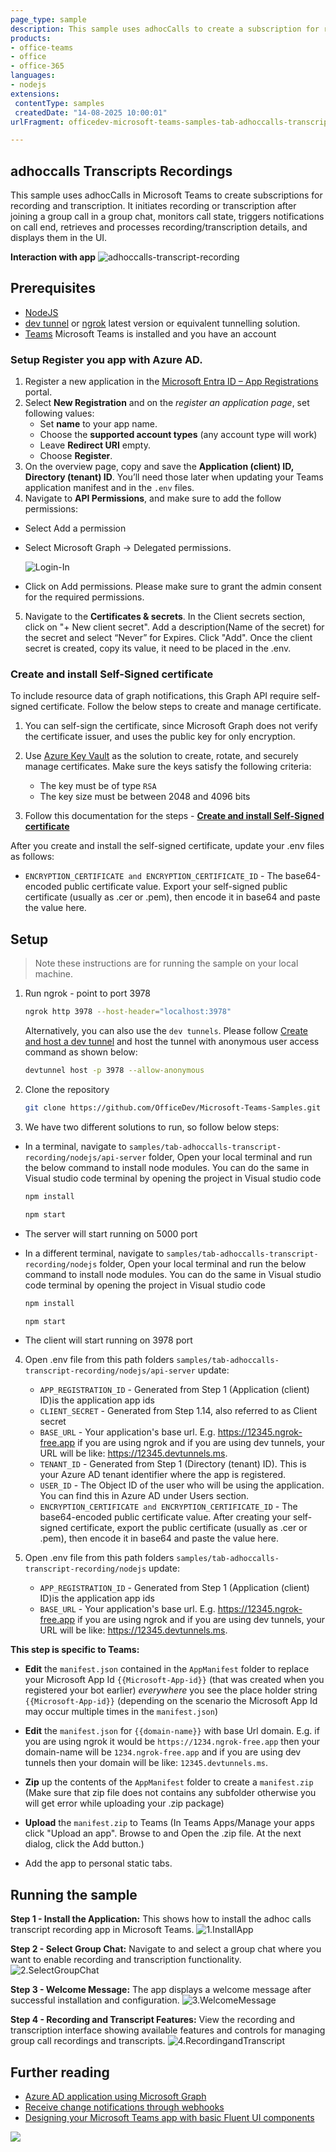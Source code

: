 ```yaml
---
page_type: sample
description: This sample uses adhocCalls to create a subscription for recording and transcription. After joining a group call, it starts the recording or transcription. When the call ends or you leave, it triggers notifications, retrieves the recording and transcription details, and displays them in the UI.
products:
- office-teams
- office
- office-365
languages:
- nodejs
extensions:
 contentType: samples
 createdDate: "14-08-2025 10:00:01"
urlFragment: officedev-microsoft-teams-samples-tab-adhoccalls-transcript-recording-nodejs

---
```


## adhoccalls Transcripts Recordings

This sample uses adhocCalls in Microsoft Teams to create subscriptions for recording and transcription. It initiates recording or transcription after joining a group call in a group chat, monitors call state, triggers notifications on call end, retrieves and processes recording/transcription details, and displays them in the UI.

**Interaction with app**
![adhoccalls-transcript-recording](Images/adhoccalls-transcript-recording.gif)

## Prerequisites

- [NodeJS](https://nodejs.org/en/)
- [dev tunnel](https://learn.microsoft.com/en-us/azure/developer/dev-tunnels/get-started?tabs=windows) or [ngrok](https://ngrok.com/) latest version or equivalent tunnelling solution.
- [Teams](https://teams.microsoft.com) Microsoft Teams is installed and you have an account

### Setup Register you app with Azure AD.

  1. Register a new application in the [Microsoft Entra ID – App Registrations](https://go.microsoft.com/fwlink/?linkid=2083908) portal.
  2. Select **New Registration** and on the *register an application page*, set following values:
      * Set **name** to your app name.
      * Choose the **supported account types** (any account type will work)
      * Leave **Redirect URI** empty.
      * Choose **Register**.
  3. On the overview page, copy and save the **Application (client) ID, Directory (tenant) ID**. You’ll need those later when updating your Teams application manifest and in the `.env` files.
  4. Navigate to **API Permissions**, and make sure to add the follow permissions:
  -   Select Add a permission
  -   Select Microsoft Graph -\> Delegated permissions.

      ![Login-In ](Images/Permissions.png)

  -   Click on Add permissions. Please make sure to grant the admin consent for the required permissions.
  5.  Navigate to the **Certificates & secrets**. In the Client secrets section, click on "+ New client secret". Add a description(Name of the secret) for the secret and select “Never” for Expires. Click "Add". Once the client secret is created, copy its value, it need to be placed in the .env.

### Create and install Self-Signed certificate

To include resource data of graph notifications, this Graph API require self-signed certificate. Follow the below steps to create and manage certificate.

1. You can self-sign the certificate, since Microsoft Graph does not verify the certificate issuer, and uses the public key for only encryption.

2. Use [Azure Key Vault](https://docs.microsoft.com/en-us/azure/key-vault/key-vault-whatis) as the solution to create, rotate, and securely manage certificates. Make sure the keys satisfy the following criteria:

    - The key must be of type `RSA`
    - The key size must be between 2048 and 4096 bits

3. Follow this documentation for the steps - [**Create and install Self-Signed certificate**](CertificateDocumentation/README.md)

After you create and install the self-signed certificate, update your .env files as follows:

- `ENCRYPTION_CERTIFICATE and ENCRYPTION_CERTIFICATE_ID` - The base64-encoded public certificate value. Export your self-signed public certificate (usually as .cer or .pem), then encode it in base64 and paste the value here.

## Setup 

> Note these instructions are for running the sample on your local machine.

1. Run ngrok - point to port 3978

   ```bash
   ngrok http 3978 --host-header="localhost:3978"
   ```  

   Alternatively, you can also use the `dev tunnels`. Please follow [Create and host a dev tunnel](https://learn.microsoft.com/en-us/azure/developer/dev-tunnels/get-started?tabs=windows) and host the tunnel with anonymous user access command as shown below:

   ```bash
   devtunnel host -p 3978 --allow-anonymous
   ```

2. Clone the repository

    ```bash
    git clone https://github.com/OfficeDev/Microsoft-Teams-Samples.git
    ```
    
3. We have two different solutions to run, so follow below steps:
 
- In a terminal, navigate to `samples/tab-adhoccalls-transcript-recording/nodejs/api-server` folder, Open your local terminal and run the below command to install node modules. You can do the same in Visual studio code terminal by opening the project in Visual studio code

    ```bash
    npm install
    ```

    ```bash
    npm start
    ```
- The server will start running on 5000 port

- In a different terminal, navigate to `samples/tab-adhoccalls-transcript-recording/nodejs` folder, Open your local terminal and run the below command to install node modules. You can do the same in Visual studio code terminal by opening the project in Visual studio code 

    ```bash
    npm install
    ```

    ```bash
    npm start
    ```
- The client will start running on 3978 port

4. Open .env file from this path folders `samples/tab-adhoccalls-transcript-recording/nodejs/api-server` update:
   - `APP_REGISTRATION_ID` - Generated from Step 1 (Application (client) ID)is the application app ids
   - `CLIENT_SECRET` - Generated from Step 1.14, also referred to as Client secret
   - `BASE_URL` - Your application's base url. E.g. https://12345.ngrok-free.app if you are using ngrok and if you are using dev tunnels, your URL will be like: https://12345.devtunnels.ms.
   - `TENANT_ID` - Generated from Step 1 (Directory (tenant) ID). This is your Azure AD tenant identifier where the app is registered.
   - `USER_ID` - The Object ID of the user who will be using the application. You can find this in Azure AD under Users section.
    - `ENCRYPTION_CERTIFICATE and ENCRYPTION_CERTIFICATE_ID` - The base64-encoded public certificate value. After creating your self-signed certificate, export the public certificate (usually as .cer or .pem), then encode it in base64 and paste the value here.

5. Open .env file from this path folders `samples/tab-adhoccalls-transcript-recording/nodejs` update:
   - `APP_REGISTRATION_ID` - Generated from Step 1 (Application (client) ID)is the application app ids
   - `BASE_URL` - Your application's base url. E.g. https://12345.ngrok-free.app if you are using ngrok and if you are using dev tunnels, your URL will be like: https://12345.devtunnels.ms.
   
**This step is specific to Teams:**

- **Edit** the `manifest.json` contained in the  `AppManifest` folder to replace your Microsoft App Id `{{Microsoft-App-id}}` (that was created when you registered your bot earlier) *everywhere* you see the place holder string `{{Microsoft-App-id}}` (depending on the scenario the Microsoft App Id may occur multiple times in the `manifest.json`)

- **Edit** the `manifest.json` for `{{domain-name}}` with base Url domain. E.g. if you are using ngrok it would be `https://1234.ngrok-free.app` then your domain-name will be `1234.ngrok-free.app` and if you are using dev tunnels then your domain will be like: `12345.devtunnels.ms`.

- **Zip** up the contents of the `AppManifest` folder to create a `manifest.zip` (Make sure that zip file does not contains any subfolder otherwise you will get error while uploading your .zip package)

- **Upload** the `manifest.zip` to Teams (In Teams Apps/Manage your apps click "Upload an app". Browse to and Open the .zip file. At the next dialog, click the Add button.)

- Add the app to personal static tabs.

## Running the sample

**Step 1 - Install the Application:**
This shows how to install the adhoc calls transcript recording app in Microsoft Teams.
![1.InstallApp ](Images/1.InstallApp.png)

**Step 2 - Select Group Chat:**
Navigate to and select a group chat where you want to enable recording and transcription functionality.
![2.SelectGroupChat ](Images/2.SelectGroupChat.png)

**Step 3 - Welcome Message:**
The app displays a welcome message after successful installation and configuration.
![3.WelcomeMessage ](Images/3.WelcomeMessage.png)

**Step 4 - Recording and Transcript Features:**
View the recording and transcription interface showing available features and controls for managing group call recordings and transcripts.
![4.RecordingandTranscript ](Images/4.RecordingandTranscript.png)

## Further reading

- [Azure AD application using Microsoft Graph](https://learn.microsoft.com/en-us/graph/tutorial-applications-basics?tabs=http)
- [Receive change notifications through webhooks](https://learn.microsoft.com/en-us/graph/change-notifications-delivery-webhooks?tabs=http)
- [Designing your Microsoft Teams app with basic Fluent UI components](https://learn.microsoft.com/en-us/microsoftteams/platform/concepts/design/design-teams-app-basic-ui-components)


<img src="https://pnptelemetry.azurewebsites.net/microsoft-teams-samples/samples/tab-adhoccalls-transcript-recording-nodejs" />
